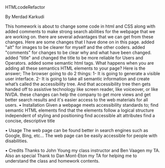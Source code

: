  HTMLcodeRefactor


By Merdad Karkudi


This homework is about to change some code in html and CSS along with added comments to make strong search abilities for the webpage that we are working on. there are several advantages that we can get from these changes. Here are some changes that I have done on in this page. added "alt" for images to be clearer for myself and the other coders. added "comments" for changes to be clear why and what have been changed. added "title" and changed the title to be more reliable for Users and Operators. added some semantic html tags. What happens when you are adding all these semantics HTML elements to your page? Here is the answer; The browser going to do 2 things: 1- It is going to generate a visible user interface. 2- It is going to take all semantic information and create what’s called the accessibility tree. And that accessibility tree then gets handed off to assistive technology like screen reader, like voiceover, or like NVDA. these changes can help the company to get more views and get better search results and it's easier access to the web materials for all users.
•	Installation 
Given a webpage meets accessibility standards to;
 find semantic HTML elements
find that the elements follow a logical structure independent of styling and positioning
find accessible alt attributes
find a concise, descriptive title

•	Usage
The web page can be found better in search engines such as Google, Bing, etc…
 The web page can be easily accessible for people with disabilities.

•	Credits
Thanks to John Young my class instructor and Ben Vaagen my TA. Also an special Thank to Dan Mont-Eton my TA for helping me to understand the class and homework contents.

